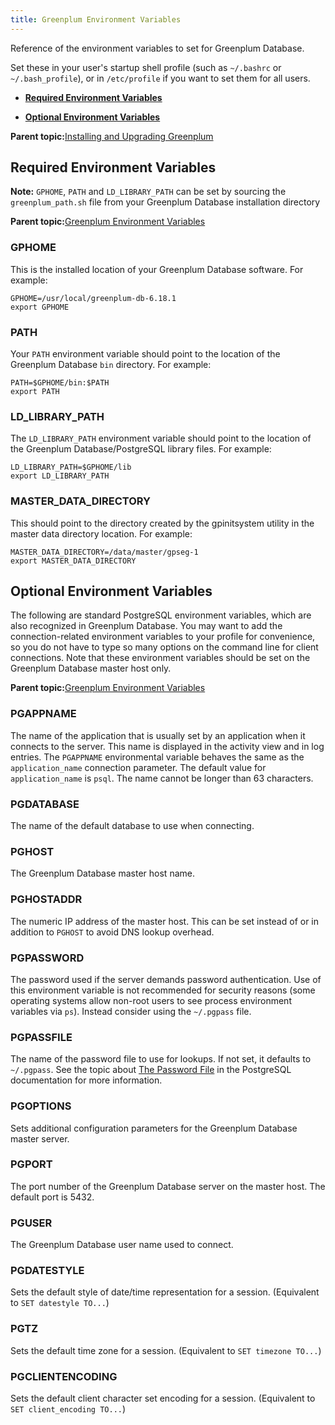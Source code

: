```yaml
---
title: Greenplum Environment Variables 
---
```


Reference of the environment variables to set for Greenplum Database.

Set these in your user's startup shell profile \(such as `~/.bashrc` or `~/.bash_profile`\), or in `/etc/profile` if you want to set them for all users.

-   **[Required Environment Variables](env_var_ref.html)**  

-   **[Optional Environment Variables](env_var_ref.html)**  


**Parent topic:**[Installing and Upgrading Greenplum](install_guide.html)

## <a id="topic2"></a>Required Environment Variables 

**Note:** `GPHOME`, `PATH` and `LD_LIBRARY_PATH` can be set by sourcing the `greenplum_path.sh` file from your Greenplum Database installation directory

**Parent topic:**[Greenplum Environment Variables](env_var_ref.html)

### <a id="topic3"></a>GPHOME 

This is the installed location of your Greenplum Database software. For example:

```
GPHOME=/usr/local/greenplum-db-6.18.1
export GPHOME
```

### <a id="topic4"></a>PATH 

Your `PATH` environment variable should point to the location of the Greenplum Database `bin` directory. For example:

```
PATH=$GPHOME/bin:$PATH
export PATH
```

### <a id="topic5"></a>LD\_LIBRARY\_PATH 

The `LD_LIBRARY_PATH` environment variable should point to the location of the Greenplum Database/PostgreSQL library files. For example:

```
LD_LIBRARY_PATH=$GPHOME/lib
export LD_LIBRARY_PATH
```

### <a id="topic6"></a>MASTER\_DATA\_DIRECTORY 

This should point to the directory created by the gpinitsystem utility in the master data directory location. For example:

```
MASTER_DATA_DIRECTORY=/data/master/gpseg-1
export MASTER_DATA_DIRECTORY
```

## <a id="topic7"></a>Optional Environment Variables 

The following are standard PostgreSQL environment variables, which are also recognized in Greenplum Database. You may want to add the connection-related environment variables to your profile for convenience, so you do not have to type so many options on the command line for client connections. Note that these environment variables should be set on the Greenplum Database master host only.

**Parent topic:**[Greenplum Environment Variables](env_var_ref.html)

### <a id="topic8"></a>PGAPPNAME 

The name of the application that is usually set by an application when it connects to the server. This name is displayed in the activity view and in log entries. The `PGAPPNAME` environmental variable behaves the same as the `application_name` connection parameter. The default value for `application_name` is `psql`. The name cannot be longer than 63 characters.

### <a id="topic9"></a>PGDATABASE 

The name of the default database to use when connecting.

### <a id="topic10"></a>PGHOST 

The Greenplum Database master host name.

### <a id="topic11"></a>PGHOSTADDR 

The numeric IP address of the master host. This can be set instead of or in addition to `PGHOST` to avoid DNS lookup overhead.

### <a id="topic12"></a>PGPASSWORD 

The password used if the server demands password authentication. Use of this environment variable is not recommended for security reasons \(some operating systems allow non-root users to see process environment variables via `ps`\). Instead consider using the `~/.pgpass` file.

### <a id="topic13"></a>PGPASSFILE 

The name of the password file to use for lookups. If not set, it defaults to `~/.pgpass`. See the topic about [The Password File](https://www.postgresql.org/docs/9.4/libpq-pgpass.html) in the PostgreSQL documentation for more information.

### <a id="topic14"></a>PGOPTIONS 

Sets additional configuration parameters for the Greenplum Database master server.

### <a id="topic15"></a>PGPORT 

The port number of the Greenplum Database server on the master host. The default port is 5432.

### <a id="topic16"></a>PGUSER 

The Greenplum Database user name used to connect.

### <a id="topic17"></a>PGDATESTYLE 

Sets the default style of date/time representation for a session. \(Equivalent to `SET datestyle TO...`\)

### <a id="topic18"></a>PGTZ 

Sets the default time zone for a session. \(Equivalent to `SET timezone TO...`\)

### <a id="topic19"></a>PGCLIENTENCODING 

Sets the default client character set encoding for a session. \(Equivalent to `SET client_encoding TO...`\)

